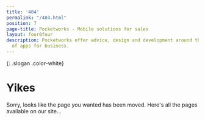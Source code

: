 ```yaml
---
title: '404'
permalink: "/404.html"
position: 7
page-title: Pocketworks - Mobile solutions for sales
layout: four0four
description: Pocketworks offer advice, design and development around the implementation
  of apps for business.
---
```


{: .slogan .color-white}
# Yikes

Sorry, looks like the page you wanted has been moved. Here's all the pages available on our site...
 
